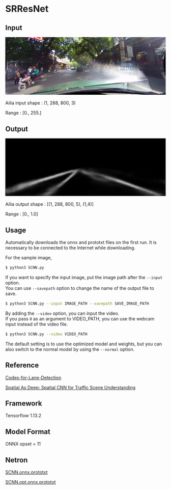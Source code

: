 # SRResNet

## Input

![Input](00000.jpg)

Ailia input shape : (1, 288, 800, 3)

Range : [0., 255.]

## Output

![Output](output.jpg)

Ailia output shape : [(1, 288, 800, 5), (1,4)] 
 
Range : [0., 1.0]

## Usage
Automatically downloads the onnx and prototxt files on the first run.
It is necessary to be connected to the Internet while downloading.

For the sample image,
``` bash
$ python3 SCNN.py
```

If you want to specify the input image, put the image path after the `--input` option.  
You can use `--savepath` option to change the name of the output file to save.
```bash
$ python3 SCNN.py --input IMAGE_PATH --savepath SAVE_IMAGE_PATH
```

By adding the `--video` option, you can input the video.   
If you pass `0` as an argument to VIDEO_PATH, you can use the webcam input instead of the video file.

```bash
$ python3 SCNN.py --video VIDEO_PATH
```

The default setting is to use the optimized model and weights, but you can also switch to the normal model by using the `--normal` option.

## Reference

[Codes-for-Lane-Detection](https://github.com/cardwing/Codes-for-Lane-Detection/)

[Spatial As Deep: Spatial CNN for Traffic Scene Understanding](https://github.com/cardwing/Codes-for-Lane-Detection/tree/master/SCNN-Tensorflow)

## Framework

Tensorflow 1.13.2

## Model Format

ONNX opset = 11

## Netron

[SCNN.onnx.prototxt]()

[SCNN.opt.onnx.prototxt]()

